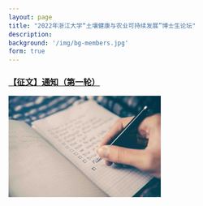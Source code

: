 ```yaml
---
layout: page
title: "2022年浙江大学“土壤健康与农业可持续发展”博士生论坛"
description: 
background: '/img/bg-members.jpg'
form: true
---
```



### [【征文】通知（第一轮）](/project/征文.md)
<img src="project/bg-post.jpg" width="300" align="middle">





